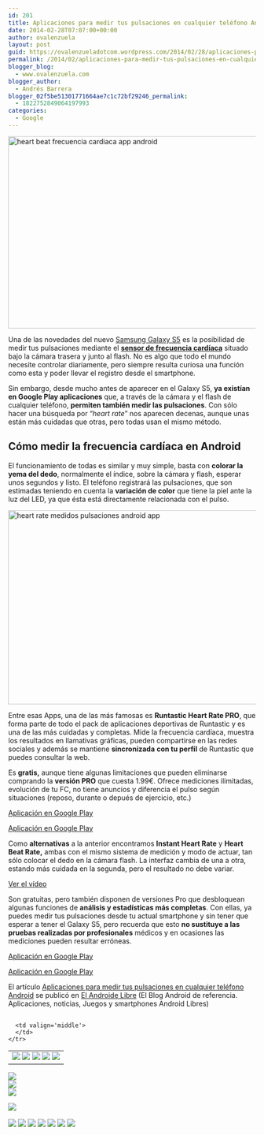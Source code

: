 ```yaml
---
id: 201
title: Aplicaciones para medir tus pulsaciones en cualquier teléfono Android
date: 2014-02-28T07:07:00+00:00
author: ovalenzuela
layout: post
guid: https://ovalenzueladotcom.wordpress.com/2014/02/28/aplicaciones-para-medir-tus-pulsaciones-en-cualquier-telefono-android
permalink: /2014/02/aplicaciones-para-medir-tus-pulsaciones-en-cualquier-telefono-android.html
blogger_blog:
  - www.ovalenzuela.com
blogger_author:
  - Andrés Barrera
blogger_02f5be51301771664ae7c1c72bf29246_permalink:
  - 1822752849064197993
categories:
  - Google
---
```

[<img class="aligncenter size-full wp-image-129338" alt="heart beat frecuencia cardiaca app android" src="http://www.elandroidelibre.com/wp-content/uploads/2014/02/heart-beat-frecuencia-cardiaca-app-android.jpg" width="664" height="390" />](http://www.elandroidelibre.com/wp-content/uploads/2014/02/heart-beat-frecuencia-cardiaca-app-android.jpg)

Una de las novedades del nuevo <a title="Samsung Galaxy S5, primeras impresiones en vídeo" href="http://www.elandroidelibre.com/2014/02/samsung-galaxy-s5-primeras-impresiones-en-video.html" target="_blank">Samsung Galaxy S5</a> es la posibilidad de medir tus pulsaciones mediante el <a title="Samsung Galaxy S5: The Next Galaxy" href="http://www.elandroidelibre.com/2014/02/samsung-galaxy-s5-the-next-galaxy.html" target="_blank"><strong>sensor de frecuencia cardíaca</strong></a> situado bajo la cámara trasera y junto al flash. No es algo que todo el mundo necesite controlar diariamente, pero siempre resulta curiosa una función como esta y poder llevar el registro desde el smartphone.

Sin embargo, desde mucho antes de aparecer en el Galaxy S5, **ya existían en Google Play aplicaciones** que, a través de la cámara y el flash de cualquier teléfono, **permiten también medir las pulsaciones**. Con sólo hacer una búsqueda por “_heart rate_” nos aparecen decenas, aunque unas están más cuidadas que otras, pero todas usan el mismo método.

## Cómo medir la frecuencia cardíaca en Android

El funcionamiento de todas es similar y muy simple, basta con **colorar la yema del dedo**, normalmente el índice, sobre la cámara y flash, esperar unos segundos y listo. El teléfono registrará las pulsaciones, que son estimadas teniendo en cuenta la **variación de color** que tiene la piel ante la luz del LED, ya que ésta está directamente relacionada con el pulso.

[<img class="aligncenter size-full wp-image-129339" alt="heart rate medidos pulsaciones android app" src="http://www.elandroidelibre.com/wp-content/uploads/2014/02/heart-rate-medidos-pulsaciones-android-app.jpg" width="680" height="394" />](http://www.elandroidelibre.com/wp-content/uploads/2014/02/heart-rate-medidos-pulsaciones-android-app.jpg)

Entre esas Apps, una de las más famosas es **Runtastic Heart Rate PRO**, que forma parte de todo el pack de aplicaciones deportivas de Runtastic y es una de las más cuidadas y completas. Mide la frecuencia cardíaca, muestra los resultados en llamativas gráficas, pueden compartirse en las redes sociales y además se mantiene **sincronizada** **con tu perfil** de Runtastic que puedes consultar la web.

Es **gratis,** aunque tiene algunas limitaciones que pueden eliminarse comprando la **versión PRO** que cuesta 1.99€. Ofrece mediciones ilimitadas, evolución de tu FC, no tiene anuncios y diferencia el pulso según situaciones (reposo, durante o depués de ejercicio, etc.)

<a target="_blank" href="https://play.google.com/store/apps/details?id=com.runtastic.android.heartrate.lite">Aplicación en Google Play</a>

<a target="_blank" href="https://play.google.com/store/apps/details?id=com.runtastic.android.heartrate.pro">Aplicación en Google Play</a>

Como **alternativas** a la anterior encontramos **Instant Heart Rate** y **Heart Beat Rate,** ambas con el mismo sistema de medición y modo de actuar, tan sólo colocar el dedo en la cámara flash. La interfaz cambia de una a otra, estando más cuidada en la segunda, pero el resultado no debe variar.

[Ver el vídeo](http://www.elandroidelibre.com/2014/02/aplicaciones-para-medir-tus-pulsaciones-en-cualquier-telefono-android.html)

Son gratuitas, pero también disponen de versiones Pro que desbloquean algunas funciones de **análisis y estadísticas más completas**. Con ellas, ya puedes medir tus pulsaciones desde tu actual smartphone y sin tener que esperar a tener el Galaxy S5, pero recuerda que esto **no sustituye a las pruebas realizadas por profesionales** médicos y en ocasiones las mediciones pueden resultar erróneas.

<a target="_blank" href="https://play.google.com/store/apps/details?id=si.modula.android.instantheartrate">Aplicación en Google Play</a>

<a target="_blank" href="https://play.google.com/store/apps/details?id=air.com.bio2imaging.HeartBeatRate">Aplicación en Google Play</a>

El artículo [Aplicaciones para medir tus pulsaciones en cualquier teléfono Android](http://www.elandroidelibre.com/2014/02/aplicaciones-para-medir-tus-pulsaciones-en-cualquier-telefono-android.html) se publicó en [El Androide Libre](http://www.elandroidelibre.com) (El Blog Android de referencia. Aplicaciones, noticias, Juegos y smartphones Android Libres)


<img width="1" height="1" src="http://rss.feedsportal.com/c/34005/f/617036/s/37a2eb81/sc/5/mf.gif" border="0" /> 

<div>
  <table border='0'>
    <tr>
      <td valign='middle'>
        <a href="http://share.feedsportal.com/share/twitter/?u=http%3A%2F%2Fwww.elandroidelibre.com%2F2014%2F02%2Faplicaciones-para-medir-tus-pulsaciones-en-cualquier-telefono-android.html&t=Aplicaciones+para+medir+tus+pulsaciones+en+cualquier+tel%C3%A9fono+Android" target="_blank"><img src="http://res3.feedsportal.com/social/twitter.png" border="0" /></a> <a href="http://share.feedsportal.com/share/facebook/?u=http%3A%2F%2Fwww.elandroidelibre.com%2F2014%2F02%2Faplicaciones-para-medir-tus-pulsaciones-en-cualquier-telefono-android.html&t=Aplicaciones+para+medir+tus+pulsaciones+en+cualquier+tel%C3%A9fono+Android" target="_blank"><img src="http://res3.feedsportal.com/social/facebook.png" border="0" /></a> <a href="http://share.feedsportal.com/share/linkedin/?u=http%3A%2F%2Fwww.elandroidelibre.com%2F2014%2F02%2Faplicaciones-para-medir-tus-pulsaciones-en-cualquier-telefono-android.html&t=Aplicaciones+para+medir+tus+pulsaciones+en+cualquier+tel%C3%A9fono+Android" target="_blank"><img src="http://res3.feedsportal.com/social/linkedin.png" border="0" /></a> <a href="http://share.feedsportal.com/share/gplus/?u=http%3A%2F%2Fwww.elandroidelibre.com%2F2014%2F02%2Faplicaciones-para-medir-tus-pulsaciones-en-cualquier-telefono-android.html&t=Aplicaciones+para+medir+tus+pulsaciones+en+cualquier+tel%C3%A9fono+Android" target="_blank"><img src="http://res3.feedsportal.com/social/googleplus.png" border="0" /></a> <a href="http://share.feedsportal.com/share/email/?u=http%3A%2F%2Fwww.elandroidelibre.com%2F2014%2F02%2Faplicaciones-para-medir-tus-pulsaciones-en-cualquier-telefono-android.html&t=Aplicaciones+para+medir+tus+pulsaciones+en+cualquier+tel%C3%A9fono+Android" target="_blank"><img src="http://res3.feedsportal.com/social/email.png" border="0" /></a>
      </td>
      
      <td valign='middle'>
      </td>
    </tr>
  </table>
</div>

[<img src="http://da.feedsportal.com/r/187558330075/u/49/f/617036/c/34005/s/37a2eb81/sc/5/rc/1/rc.img" border="0" />](http://da.feedsportal.com/r/187558330075/u/49/f/617036/c/34005/s/37a2eb81/sc/5/rc/1/rc.htm)  
[<img src="http://da.feedsportal.com/r/187558330075/u/49/f/617036/c/34005/s/37a2eb81/sc/5/rc/2/rc.img" border="0" />](http://da.feedsportal.com/r/187558330075/u/49/f/617036/c/34005/s/37a2eb81/sc/5/rc/2/rc.htm)  
[<img src="http://da.feedsportal.com/r/187558330075/u/49/f/617036/c/34005/s/37a2eb81/sc/5/rc/3/rc.img" border="0" />](http://da.feedsportal.com/r/187558330075/u/49/f/617036/c/34005/s/37a2eb81/sc/5/rc/3/rc.htm)

[<img src="http://da.feedsportal.com/r/187558330075/u/49/f/617036/c/34005/s/37a2eb81/a2.img" border="0" />](http://da.feedsportal.com/r/187558330075/u/49/f/617036/c/34005/s/37a2eb81/a2.htm)
<img width="1" height="1" src="http://pi.feedsportal.com/r/187558330075/u/49/f/617036/c/34005/s/37a2eb81/a2t.img" border="0" /> 

<div>
  <a href="http://feeds.feedburner.com/~ff/elandroidelibre?a=q6usPSqxiz8:4sCNLwyRiuE:ecdYMiMMAMM"><img src="http://feeds.feedburner.com/~ff/elandroidelibre?d=ecdYMiMMAMM" border="0" /></a> <a href="http://feeds.feedburner.com/~ff/elandroidelibre?a=q6usPSqxiz8:4sCNLwyRiuE:V_sGLiPBpWU"><img src="http://feeds.feedburner.com/~ff/elandroidelibre?i=q6usPSqxiz8:4sCNLwyRiuE:V_sGLiPBpWU" border="0" /></a> <a href="http://feeds.feedburner.com/~ff/elandroidelibre?a=q6usPSqxiz8:4sCNLwyRiuE:7Q72WNTAKBA"><img src="http://feeds.feedburner.com/~ff/elandroidelibre?d=7Q72WNTAKBA" border="0" /></a> <a href="http://feeds.feedburner.com/~ff/elandroidelibre?a=q6usPSqxiz8:4sCNLwyRiuE:dnMXMwOfBR0"><img src="http://feeds.feedburner.com/~ff/elandroidelibre?d=dnMXMwOfBR0" border="0" /></a> <a href="http://feeds.feedburner.com/~ff/elandroidelibre?a=q6usPSqxiz8:4sCNLwyRiuE:yIl2AUoC8zA"><img src="http://feeds.feedburner.com/~ff/elandroidelibre?d=yIl2AUoC8zA" border="0" /></a> <a href="http://feeds.feedburner.com/~ff/elandroidelibre?a=q6usPSqxiz8:4sCNLwyRiuE:qj6IDK7rITs"><img src="http://feeds.feedburner.com/~ff/elandroidelibre?d=qj6IDK7rITs" border="0" /></a> <a href="http://feeds.feedburner.com/~ff/elandroidelibre?a=q6usPSqxiz8:4sCNLwyRiuE:I9og5sOYxJI"><img src="http://feeds.feedburner.com/~ff/elandroidelibre?d=I9og5sOYxJI" border="0" /></a>
</div>

<img src="http://feeds.feedburner.com/~r/elandroidelibre/~4/q6usPSqxiz8" height="1" width="1" />